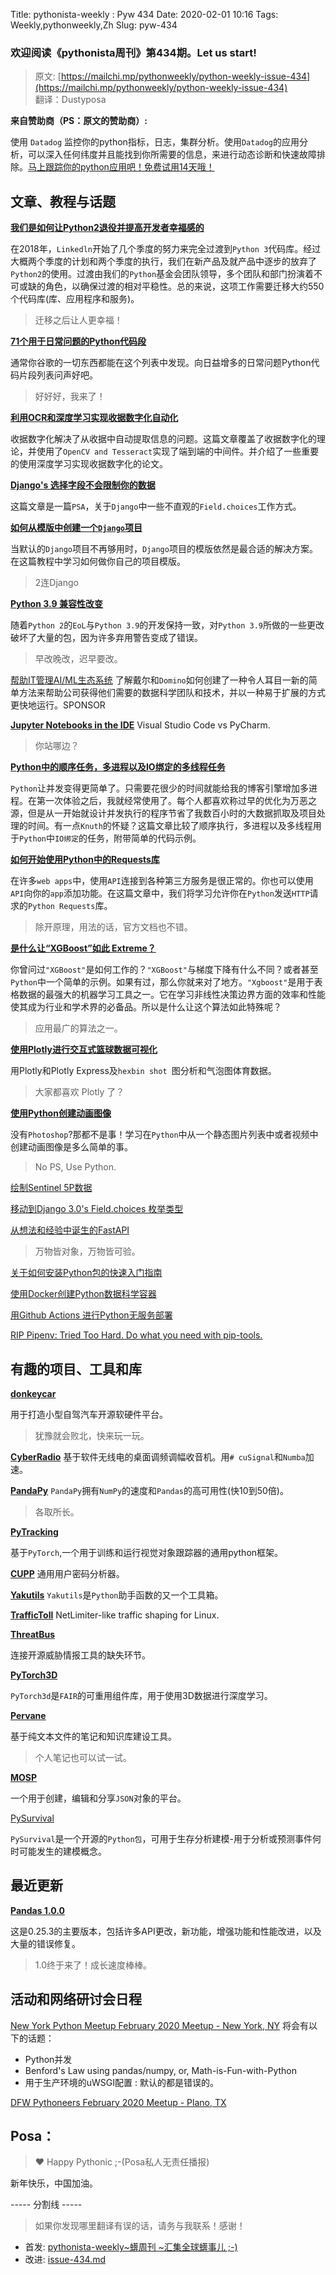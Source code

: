 Title: pythonista-weekly : Pyw 434
Date: 2020-02-01 10:16
Tags: Weekly,pythonweekly,Zh 
Slug: pyw-434

### 欢迎阅读《pythonista周刊》第434期。Let us start!


>原文: [https://mailchi.mp/pythonweekly/python-weekly-issue-434](https://mailchi.mp/pythonweekly/python-weekly-issue-434)  
>翻译：Dustyposa

**来自赞助商（PS：原文的赞助商）:**

使用 `Datadog` 监控你的python指标，日志，集群分析。使用`Datadog`的应用分析，可以深入任何纬度并且能找到你所需要的信息，来进行动态诊断和快速故障排除。[马上跟踪你的python应用吧！免费试用14天哦！](https://www.datadoghq.com/dg/apm/ts-python-error-tracking/?utm_source=Advertisement&utm_medium=Advertisement&utm_campaign=PythonWeekly-ErrorTshirt)




## 文章、教程与话题

**[我们是如何让Python2退役并提高开发者幸福感的](https://engineering.linkedin.com/blog/2020/how-we-retired-python-2-and-improved-developer-happiness)**

在2018年，`Linkedln`开始了几个季度的努力来完全过渡到`Python 3`代码库。经过大概两个季度的计划和两个季度的执行，我们在新产品及就产品中逐步的放弃了`Python2`的使用。过渡由我们的`Python`基金会团队领导，多个团队和部门扮演着不可或缺的角色，以确保过渡的相对平稳性。总的来说，这项工作需要迁移大约550个代码库(库、应用程序和服务)。

> 迁移之后让人更幸福！

**[71个用于日常问题的Python代码段](https://therenegadecoder.com/code/python-code-snippets-for-everyday-problems/)**

通常你谷歌的一切东西都能在这个列表中发现。向日益增多的日常问题Python代码片段列表问声好吧。

> 好好好，我来了！

**[利用OCR和深度学习实现收据数字化自动化](https://nanonets.com/blog/receipt-ocr/)**

收据数字化解决了从收据中自动提取信息的问题。这篇文章覆盖了收据数字化的理论，并使用了`OpenCV and Tesseract`实现了端到端的中间件。并介绍了一些重要的使用深度学习实现收据数字化的论文。



**[Django's 选择字段不会限制你的数据](https://adamj.eu/tech/2020/01/22/djangos-field-choices-dont-constrain-your-data/)**

这篇文章是一篇`PSA`，关于`Django`中一些不直观的`Field.choices`工作方式。



**[如何从模版中创建一个`Django`项目](https://www.valentinog.com/blog/django-project/)**

当默认的`Django`项目不再够用时，`Django`项目的模版依然是最合适的解决方案。在这篇教程中学习如何做你自己的项目模版。

> 2连Django

**[Python 3.9 兼容性改变](https://tirkarthi.github.io/programming/2020/01/27/python-39-changes.html)**

随着`Python 2`的`EoL`与`Python 3.9`的开发保持一致，对`Python 3.9`所做的一些更改破坏了大量的包，因为许多弃用警告变成了错误。

> 早改晚改，迟早要改。

[帮助IT管理AI/ML生态系统](https://hubs.ly/H0mGnnr0)
了解戴尔和`Domino`如何创建了一种令人耳目一新的简单方法来帮助公司获得他们需要的数据科学团队和技术，并以一种易于扩展的方式更快地运行。SPONSOR



**[Jupyter Notebooks in the IDE](https://t.co/o1YigyMmWq)** 
Visual Studio Code vs PyCharm.

> 你站哪边？

**[Python中的顺序任务，多进程以及IO绑定的多线程任务](https://zacs.site/blog/linear-python.html)**

`Python`让并发变得更简单了。只需要花很少的时间就能给我的博客引擎增加多进程。在第一次体验之后，我就经常使用了。每个人都喜欢称过早的优化为万恶之源，但是从一开始就设计并发执行的程序节省了我数百小时的大数据抓取及项目处理的时间。有一点`Knuth`的怀疑？这篇文章比较了顺序执行，多进程以及多线程用于`Python`中`IO绑定`的任务，附带简单的代码示例。



**[如何开始使用Python中的Requests库](https://www.digitalocean.com/community/tutorials/how-to-get-started-with-the-requests-library-in-python)**

在许多`web apps`中，使用`API`连接到各种第三方服务是很正常的。你也可以使用`API`向你的`app`添加功能。在这篇文章中，我们将学习允许你在`Python`发送`HTTP`请求的`Python Requests`库。

> 除开原理，用法的话，官方文档也不错。

**[是什么让“XGBoost”如此 Extreme？](https://medium.com/analytics-vidhya/what-makes-xgboost-so-extreme-e1544a4433bb)**

你曾问过`"XGBoost"`是如何工作的？`"XGBoost"`与梯度下降有什么不同？或者甚至`Python`中一个简单的示例。如果有过，那么你就来对了地方。`"Xgboost"`是用于表格数据的最强大的机器学习工具之一。它在学习非线性决策边界方面的效率和性能使其成为行业和学术界的必备品。所以是什么让这个算法如此特殊呢？

> 应用最广的算法之一。

**[使用Plotly进行交互式篮球数据可视化](https://t.co/rmoKRqewOY)**

用Plotly和Plotly Express及`hexbin shot `图分析和气泡图体育数据。

> 大家都喜欢 Plotly 了？

**[使用Python创建动画图像](https://t.co/QtmYmA7dl0)** 

没有`Photoshop`?那都不是事！学习在`Python`中从一个静态图片列表中或者视频中创建动画图像是多么简单的事。

> No PS, Use Python.

[绘制Sentinel 5P数据](https://blog.haardiek.org/plotting-sentinel-5p-data) 

[移动到Django 3.0's Field.choices 枚举类型](https://adamj.eu/tech/2020/01/27/moving-to-django-3-field-choices-enumeration-types/)

[从想法和经验中诞生的FastAPI](https://sourcesort.com/interview/sebastian-ramirez-fastapi)

> 万物皆对象，万物皆可验。

[关于如何安装Python包的快速入门指南](https://snarky.ca/a-quick-and-dirty-guide-on-how-to-install-packages-for-python/)

[使用Docker创建Python数据科学容器](https://faizanbashir.me/building-python-data-science-container-using-docker-c8e346295669)

[用Github Actions 进行Python无服务部署](https://ianwhitestone.work/AWS-Serverless-Deployments-With-Github-Actions/)

[RIP Pipenv: Tried Too Hard. Do what you need with pip-tools.](https://medium.com/telnyx-engineering/rip-pipenv-tried-too-hard-do-what-you-need-with-pip-tools-d500edc161d4)

## 有趣的项目、工具和库

**[donkeycar](https://github.com/autorope/donkeycar)**

用于打造小型自驾汽车开源软硬件平台。

> 犹豫就会败北，快来玩一玩。

**[CyberRadio](https://github.com/luigifreitas/CyberRadio)**
基于软件无线电的桌面调频调幅收音机。用`# cuSignal`和`Numba`加速。

**[PandaPy](https://github.com/firmai/pandapy)**
`PandaPy`拥有`NumPy`的速度和`Pandas`的高可用性(快10到50倍)。

> 各取所长。

**[PyTracking](https://github.com/visionml/pytracking)**

基于`PyTorch`,一个用于训练和运行视觉对象跟踪器的通用python框架。



**[CUPP](https://github.com/Mebus/cupp)**
通用用户密码分析器。

**[Yakutils](https://github.com/nficano/yakutils)** 
`Yakutils`是`Python`助手函数的又一个工具箱。

**[TrafficToll](https://github.com/cryzed/TrafficToll)**
NetLimiter-like traffic shaping for Linux.

**[ThreatBus](https://github.com/tenzir/threatbus)**

连接开源威胁情报工具的缺失环节。

**[PyTorch3D](https://github.com/facebookresearch/pytorch3d)**

`PyTorch3d`是`FAIR`的可重用组件库，用于使用3D数据进行深度学习。

**[Pervane](https://github.com/hakanu/pervane)** 

基于纯文本文件的笔记和知识库建设工具。

> 个人笔记也可以试一试。

**[MOSP](https://github.com/CASES-LU/MOSP)**

一个用于创建，编辑和分享`JSON`对象的平台。



[PySurvival](https://github.com/square/pysurvival/) 

`PySurvival`是一个开源的`Python包`，可用于生存分析建模-用于分析或预测事件何时可能发生的建模概念。

## 最近更新

**[Pandas 1.0.0](https://pandas.pydata.org/pandas-docs/version/1.0.0/whatsnew/v1.0.0.html)**

这是0.25.3的主要版本，包括许多API更改，新功能，增强功能和性能改进，以及大量的错误修复。

> 1.0终于来了！成长速度棒棒。



## 活动和网络研讨会日程

[New York Python Meetup February 2020 Meetup - New York, NY](https://www.meetup.com/nycpython/events/265569547/)
将会有以下的话题：

- Python并发
- Benford's Law using pandas/numpy, or, Math-is-Fun-with-Python
- 用于生产环境的uWSGI配置 : 默认的都是错误的。

[DFW Pythoneers February 2020 Meetup - Plano, TX](https://www.meetup.com/dfwpython/events/sbnhmqybcdbjb/)



## Posa：

> ❤️ Happy Pythonic ;-(Posa私人无责任播报)  

新年快乐，中国加油。



----- 分割线 -----

> 如果你发现哪里翻译有误的话，请务与我联系！感谢！
>




- 首发: [pythonista-weekly~蠎周刊 ~汇集全球蠎事儿 ;-)](http://weekly.pychina.org/python-weekly/pyw-434.html)
- 改进: [issue-434.md](https://github.com/PyChina/weekly/blob/master/content/python-weekly/issue%23434.md)


